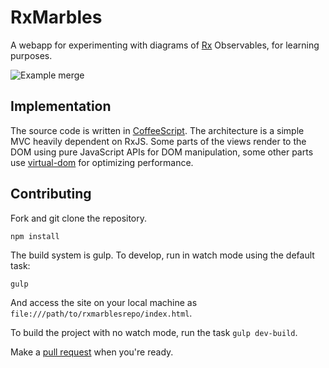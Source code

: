 RxMarbles
=========

A webapp for experimenting with diagrams of [Rx](http://reactive-extensions.github.io/RxJS/) Observables, for learning purposes.

![Example merge](https://raw.githubusercontent.com/staltz/rxmarbles/master/dist/img/example_merge.png)

## Implementation

The source code is written in [CoffeeScript](http://coffeescript.org/). The architecture is a simple MVC heavily dependent on RxJS. Some parts of the views render to the DOM using pure JavaScript APIs for DOM manipulation, some other parts use [virtual-dom](https://github.com/Matt-Esch/virtual-dom/) for optimizing performance.

## Contributing

Fork and git clone the repository.

```
npm install
```

The build system is gulp. To develop, run in watch mode using the default task:

```
gulp
```

And access the site on your local machine as `file:///path/to/rxmarblesrepo/index.html`.

To build the project with no watch mode, run the task `gulp dev-build`.

Make a [pull request](https://github.com/staltz/rxmarbles/pulls) when you're ready.